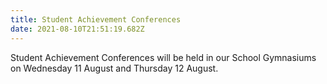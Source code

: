 ```yaml
---
title: Student Achievement Conferences
date: 2021-08-10T21:51:19.682Z
---
```

Student Achievement Conferences will be held in our School Gymnasiums on Wednesday 11 August and Thursday 12 August.

